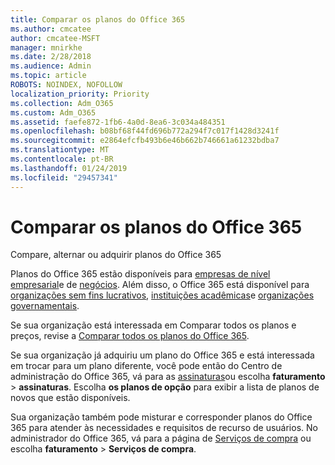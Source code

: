 ```yaml
---
title: Comparar os planos do Office 365
ms.author: cmcatee
author: cmcatee-MSFT
manager: mnirkhe
ms.date: 2/28/2018
ms.audience: Admin
ms.topic: article
ROBOTS: NOINDEX, NOFOLLOW
localization_priority: Priority
ms.collection: Adm_O365
ms.custom: Adm_O365
ms.assetid: faefe872-1fb6-4a0d-8ea6-3c034a484351
ms.openlocfilehash: b08bf68f44fd696b772a294f7c017f1428d3241f
ms.sourcegitcommit: e2864efcfb493b6e46b662b746661a61232bdba7
ms.translationtype: MT
ms.contentlocale: pt-BR
ms.lasthandoff: 01/24/2019
ms.locfileid: "29457341"
---
```

# <a name="compare-office-365-plans"></a>Comparar os planos do Office 365

Compare, alternar ou adquirir planos do Office 365
  
Planos do Office 365 estão disponíveis para [empresas de nível empresarial](https://products.office.com/en-us/business/compare-more-office-365-for-business-plans)e de [negócios](https://products.office.com/en-us/compare-all-microsoft-office-products?tab=2). Além disso, o Office 365 está disponível para [organizações sem fins lucrativos](https://products.office.com/en-us/nonprofit/office-365-nonprofit-plans-and-pricing?tab=1), [instituições acadêmicas](https://products.office.com/en-us/academic/compare-office-365-education-plans)e [organizações governamentais](https://products.office.com/en-us/government/compare-office-365-government-plans).
  
Se sua organização está interessada em Comparar todos os planos e preços, revise a [Comparar todos os planos do Office 365](https://products.office.com/en-us/business/compare-more-office-365-for-business-plans).
  
Se sua organização já adquiriu um plano do Office 365 e está interessada em trocar para um plano diferente, você pode então do Centro de administração do Office 365, vá para as [assinaturas](https://go.microsoft.com/fwlink/p/?linkid=842054)ou escolha **faturamento** \> **assinaturas**. Escolha **os planos de opção** para exibir a lista de planos de novos que estão disponíveis. 
  
Sua organização também pode misturar e corresponder planos do Office 365 para atender às necessidades e requisitos de recurso de usuários. No administrador do Office 365, vá para a página de [Serviços de compra](https://go.microsoft.com/fwlink/p/?linkid=868433) ou escolha **faturamento** \> **Serviços de compra**.
  

